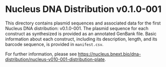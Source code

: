 # Nucleus DNA Distribution v0.1.0-001

This directory contains plasmid sequences and associated data for the first Nucleus DNA distribution: v0.1.0-001. The plasmid sequence for each construct as synthesized is provided as an annotated GenBank file. Basic information about each construct, including its description, length, and its barcode sequence, is provided in `manifest.csv`.

For further information, please see https://nucleus.bnext.bio/dna-distribution/nucleus-v010-001-distribution-plate.


